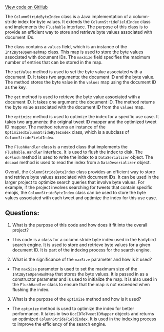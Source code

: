 [View code on GitHub](https://github.com/misbahsy/the-algorithm/src/java/com/twitter/search/core/earlybird/index/column/ColumnStrideByteIndex.java)

The `ColumnStrideByteIndex` class is a Java implementation of a column-stride index for byte values. It extends the `ColumnStrideFieldIndex` class and implements the `Flushable` interface. The purpose of this class is to provide an efficient way to store and retrieve byte values associated with document IDs. 

The class contains a `values` field, which is an instance of the `Int2ByteOpenHashMap` class. This map is used to store the byte values associated with document IDs. The `maxSize` field specifies the maximum number of entries that can be stored in the map. 

The `setValue` method is used to set the byte value associated with a document ID. It takes two arguments: the document ID and the byte value. The method stores the byte value in the `values` map using the document ID as the key. 

The `get` method is used to retrieve the byte value associated with a document ID. It takes one argument: the document ID. The method returns the byte value associated with the document ID from the `values` map. 

The `optimize` method is used to optimize the index for a specific use case. It takes two arguments: the original tweet ID mapper and the optimized tweet ID mapper. The method returns an instance of the `OptimizedColumnStrideByteIndex` class, which is a subclass of `ColumnStrideFieldIndex`. 

The `FlushHandler` class is a nested class that implements the `Flushable.Handler` interface. It is used to flush the index to disk. The `doFlush` method is used to write the index to a `DataSerializer` object. The `doLoad` method is used to read the index from a `DataDeserializer` object. 

Overall, the `ColumnStrideByteIndex` class provides an efficient way to store and retrieve byte values associated with document IDs. It can be used in the larger project to optimize search queries that involve byte values. For example, if the project involves searching for tweets that contain specific emojis, the `ColumnStrideByteIndex` class can be used to store the byte values associated with each tweet and optimize the index for this use case.
## Questions: 
 1. What is the purpose of this code and how does it fit into the overall project?
- This code is a class for a column stride byte index used in the Earlybird search engine. It is used to store and retrieve byte values for a given document ID. It is part of the indexing process for the search engine.

2. What is the significance of the `maxSize` parameter and how is it used?
- The `maxSize` parameter is used to set the maximum size of the `Int2ByteOpenHashMap` that stores the byte values. It is passed in as a constructor parameter and is used to initialize the map. It is also used in the `FlushHandler` class to ensure that the map is not exceeded when flushing the index.

3. What is the purpose of the `optimize` method and how is it used?
- The `optimize` method is used to optimize the index for better performance. It takes in two `DocIDToTweetIDMapper` objects and returns an optimized `ColumnStrideFieldIndex`. It is used in the indexing process to improve the efficiency of the search engine.